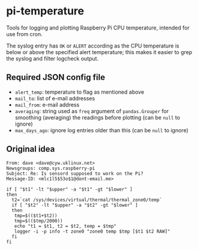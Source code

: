 # pi-temperature
Tools for logging and plotting Raspberry Pi CPU temperature, 
intended for use from cron.

The syslog entry has `OK` or `ALERT` according as the CPU temperature is
below or above the specified alert temperature; this makes it easier to 
grep the syslog and filter logcheck output.

## Required JSON config file

* `alert_temp`: temperature to flag as mentioned above
* `mail_to`: list of e-mail addresses
* `mail_from`: e-mail address
* `averaging`: string used as `freq` argument of `pandas.Grouper` for 
   smoothing (averaging) the readings before plotting (can be `null`
   to ignore)
* `max_days_ago`: ignore log entries older than this (can be `null`
   to ignore)

## Original idea
```
From: dave <dave@cyw.uklinux.net>
Newsgroups: comp.sys.raspberry-pi
Subject: Re: Is sensord supposed to work on the Pi?
Message-ID: <mlc1l5$53o$1@dont-email.me>
```

```shell
if [ "$t1" -lt "$upper" -a "$t1" -gt "$lower" ]
then
  t2=`cat /sys/devices/virtual/thermal/thermal_zone0/temp`
  if [ "$t2" -lt "$upper" -a "$t2" -gt "$lower" ]
  then
   tmp=$(($t1+$t2))
   tmp=$(($tmp/2000))
   echo "t1 = $t1, t2 = $t2, temp = $tmp"
   logger -i -p info -t zone0 "zone0 temp $tmp [$t1 $t2 RAW]"
  fi
fi
```
